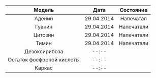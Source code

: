 | Модель       |  Дата    | Состояние  |
|:------------:|:--------:|:----------:|
|Аденин        |29.04.2014|Напечатал   |
|Гуанин        |29.04.2014|Напечатали  |
|Цитозин       |29.04.2014|Напечатали  |
|Тимин         |29.04.2014|Напечатали  |
|Дезоксирибоза |--:--     |            |
|Остаток фосфорной кислоты|--:--|      |
|Каркас        |--:--     |            |

